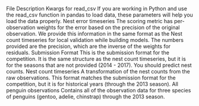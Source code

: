 File	                    Description
Kwargs for read_csv	      If you are working in Python and use the read_csv function in pandas to load data, these parameters will help you load the data properly.
Nest error timeseries	    The scoring metric has per-observation weights for the error based on the precision of the original observation. We provide this information in the same format as the Nest count timeseries for local validation while building models. The numbers provided are the precision, which are the inverse of the weights for residuals.
Submission Format	        This is the submission format for the competition. It is the same structure as the nest count timeseries, but it is for the seasons that are not provided (2014 - 2017). You should predict nest counts.
Nest count timeseries	    A transformation of the nest counts from the raw observations. This format matches the submission format for the competition, but it is for historical years (through the 2013 season).
All penguin observations	Contains all of the observation data for three species of penguins (gentoo, adelie, chinstrap) through the 2013 season.
